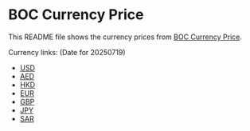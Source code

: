 # BOC Currency Price

This README file shows the currency prices from [BOC Currency Price](https://www.boc.cn/sourcedb/whpj/).

Currency links: (Date for 20250719)

- [USD](https://bocurrencyprice.techina.science/BOC_CURRENCY_PRICE/USD/20250719.json)
- [AED](https://bocurrencyprice.techina.science/BOC_CURRENCY_PRICE/AED/20250719.json)
- [HKD](https://bocurrencyprice.techina.science/BOC_CURRENCY_PRICE/HKD/20250719.json)
- [EUR](https://bocurrencyprice.techina.science/BOC_CURRENCY_PRICE/EUR/20250719.json)
- [GBP](https://bocurrencyprice.techina.science/BOC_CURRENCY_PRICE/GBP/20250719.json)
- [JPY](https://bocurrencyprice.techina.science/BOC_CURRENCY_PRICE/JPY/20250719.json)
- [SAR](https://bocurrencyprice.techina.science/BOC_CURRENCY_PRICE/SAR/20250719.json)
